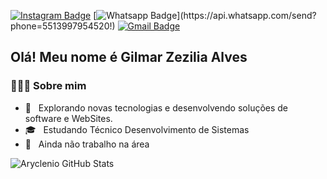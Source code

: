 
[![Instagram Badge](https://img.shields.io/badge/-Instagram-a43b9d?style=flat-square&logo=Instagram&logoColor=white&link=https://www.instagram.com/gilmar.zezilia/)](https://www.instagram.com/gilmar.zezilia/)
[![Whatsapp Badge](https://img.shields.io/badge/-Whatsapp-4CA143?style=flat-square&labelColor=4CA143&logo=whatsapp&logoColor=white&link=https://api.whatsapp.com/send?phone=5513997954520!)](https://api.whatsapp.com/send?phone=5513997954520!)
[![Gmail Badge](https://img.shields.io/badge/-Gmail-c14438?style=flat-square&logo=Gmail&logoColor=white&link=mailto:GilmarAlves914@gmail.com)](mailto:GilmarAlves914@gmail.com)

<h2> Olá! Meu nome é Gilmar Zezilia Alves </h2>
<h3> 👨🏻‍💻 Sobre mim </h3>

- 🤔 &nbsp; Explorando novas tecnologias e desenvolvendo soluções de software e WebSites.
- 🎓 &nbsp; Estudando Técnico Desenvolvimento de Sistemas
- 💼 &nbsp; Ainda não trabalho na área

![Aryclenio GitHub Stats](https://github-readme-stats.vercel.app/api?username=GilmarAlves99&show_icons=true)

